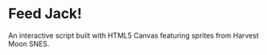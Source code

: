 Feed Jack!
======
An interactive script built with HTML5 Canvas featuring sprites from Harvest Moon SNES.
